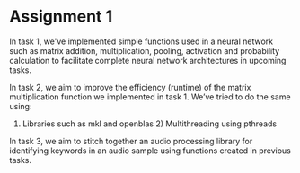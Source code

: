 # Assignment 1
In task 1, we've implemented simple functions used in a neural network such as matrix addition, multiplication, pooling, activation and probability calculation to facilitate complete neural network architectures in upcoming tasks.

In task 2, we aim to improve the efficiency (runtime) of the matrix multiplication function we implemented in task 1. We’ve tried to do the same using: 

1) Libraries such as mkl and openblas 2) Multithreading using pthreads

In task 3, we aim to stitch together an audio processing library for identifying keywords in an audio 
sample using functions created in previous tasks. 
